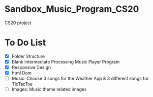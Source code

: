 # Sandbox_Music_Program_CS20
CS20 project

# To Do List
- [x] Folder Structure
- [x] Blank Intermediate Processing Music Player Program
- [x] Responsive Design
- [x] html Dom
- [ ] Music: Choose 3 songs for the Weather App & 3 different songs for TicTacToe
- [ ] Images: Music theme related images
